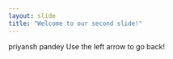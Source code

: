 ```yaml
---
layout: slide
title: "Welcome to our second slide!"
---
```

priyansh pandey
Use the left arrow to go back!
